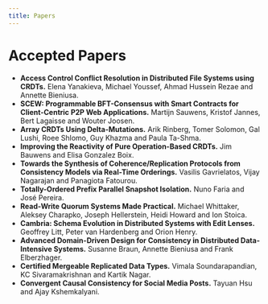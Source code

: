 ```yaml
---
title: Papers
---
```

# Accepted Papers

* **Access Control Conflict Resolution in Distributed File Systems using CRDTs.** Elena Yanakieva, Michael Youssef, Ahmad Hussein Rezae and Annette Bieniusa.
* **SCEW: Programmable BFT-Consensus with Smart Contracts for Client-Centric P2P Web Applications.** Martijn Sauwens, Kristof Jannes, Bert Lagaisse and Wouter Joosen.
* **Array CRDTs Using Delta-Mutations.** Arik Rinberg, Tomer Solomon, Gal Lushi, Roee Shlomo, Guy Khazma and Paula Ta-Shma. 
* **Improving the Reactivity of Pure Operation-Based CRDTs.** Jim Bauwens and Elisa Gonzalez Boix. 
* **Towards the Synthesis of Coherence/Replication Protocols from Consistency Models via Real-Time Orderings.** Vasilis Gavrielatos, Vijay Nagarajan and Panagiota Fatourou. 
* **Totally-Ordered Prefix Parallel Snapshot Isolation.** Nuno Faria and José Pereira. 
* **Read-Write Quorum Systems Made Practical.** Michael Whittaker, Aleksey Charapko, Joseph Hellerstein, Heidi Howard and Ion Stoica.
* **Cambria: Schema Evolution in Distributed Systems with Edit Lenses.** Geoffrey Litt, Peter van Hardenberg and Orion Henry.
* **Advanced Domain-Driven Design for Consistency in Distributed Data-Intensive Systems.** Susanne Braun, Annette Bieniusa and Frank Elberzhager.
* **Certified Mergeable Replicated Data Types.** Vimala Soundarapandian, KC Sivaramakrishnan and Kartik Nagar.
* **Convergent Causal Consistency for Social Media Posts.** Tayuan Hsu and Ajay Kshemkalyani. 
